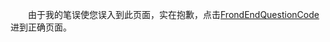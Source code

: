 &emsp;&emsp;由于我的笔误使您误入到此页面，实在抱歉，点击[FrondEndQuestionCode](https://github.com/pwstrick/FrondEndQuestionCode)进到正确页面。

